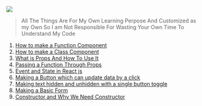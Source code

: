 ![](https://pro2-bar-s3-cdn-cf6.myportfolio.com/5395643e5077cce710ff2e7dba828e32/afbc2a9a-ecd3-477f-bd37-59e0d6febebf_rw_1920.jpeg?h=9a2754b742c02b711f0136192bb51c57)

>All The Things Are For My Own Learning Perpose And Customized as my Own So I am Not Responsible For Wasting Your Own Time To Understand My Code

1. [How to make a Function Component](https://github.com/itzsnehasis/Reactjs/blob/main/Component.md)
2. [How to make a Class Component](https://github.com/itzsnehasis/Reactjs/blob/main/ClassComponent.md)
3. [What is Props And How To Use It](https://github.com/itzsnehasis/Reactjs/blob/main/Props.md)
4. [Passing a Function Through Props](https://github.com/itzsnehasis/Reactjs/blob/main/PassingFunctionThroughProps.md)
5. [Event and State in React js](https://github.com/itzsnehasis/Reactjs/blob/main/Event-And-State.md)
6. [Making a Button which can update data by a click](https://github.com/itzsnehasis/Reactjs/blob/main/buttontoupdatedata.md)
7. [Making text hidden and unhidden with a single button toggle](https://github.com/itzsnehasis/Reactjs/blob/main/hideunhidetextwithbuttonclick.md)
8. [Making a Basic Form](https://github.com/itzsnehasis/Reactjs/blob/main/BasicForm.md)
9. [Constructor and Why We Need Constructor](https://github.com/itzsnehasis/Reactjs/blob/main/constructor.md)
